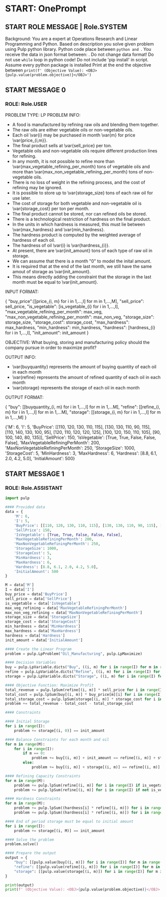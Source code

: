 # START: OnePrompt 
## START ROLE MESSAGE | Role.SYSTEM 
Background: You are a expert at Operations Research and Linear Programming and Python. Based on description you solve given problem using Pulp python library. Python code place between ```python and ```. You receive the data in json format between: <DATA></DATA>. Do not change data format! Do not use `while` loop in python code! Do not include 'pip install' in script. Assume every python package is installed Print at the end the objective between <OBJ></OBJ> `print(f' (Objective Value): <OBJ>{pulp.value(problem.objective)}</OBJ>')`  
## START MESSAGE 0 
### ROLE: Role.USER
<DESCRIPTION>
PROBLEM TYPE: LP
PROBLEM INFO:

- A food is manufactured by refining raw oils and blending them together. 
- The raw oils are either vegetable oils or non-vegetable oils. 
- Each oil \var{i} may be purchased in month \var{m} for price \var{price_{i,m}}.
- The final product sells at \var{sell_price} per ton.
- Vegetable oils and non-vegetable oils require different production lines for refining. 
- In any month, it is not possible to refine more than \var{max_vegetable_refining_per_month} tons of vegetable oils and more than \var{max_non_vegetable_refining_per_month} tons of non-vegetable oils. 
- There is no loss of weight in the refining process, and the cost of refining may be ignored.
- It is possible to store up to \var{storage_size} tons of each raw oil for use later. 
- The cost of storage for both vegetable and non-vegetable oil is \var{storage_cost} per ton per month.
- The final product cannot be stored, nor can refined oils be stored.
- There is a technological restriction of hardness on the final product. 
- In the units in which hardness is measured, this must lie between \var{max_hardness} and \var{min_hardness}.
- The hardness product is computed by the weighted average of hardness of each oil.
- The hardness of oil \var{i} is \var{hardness_{i}}.
- At present, there are \var{init_amount} tons of each type of raw oil in storage. 
- We can assume that there is a month "0" to model the inital amount.
- It is required that at the end of the last month, we still have the same amout of storage as \var{init_amount}.
- This means directly adding the constraint that the storage in the last month must be equal to \var{init_amount}.


INPUT FORMAT:

{
    "buy_price":[[price_{i, m} for i in 1,...,I] for m in 1,...,M],
    "sell_price": sell_price,
    "is_vegetable": [is_vegetable_{i} for i in 1,...,I],
    "max_vegetable_refining_per_month": max_veg,
    "max_non_vegetable_refining_per_month": max_non_veg,
    "storage_size": storage_size,
    "storage_cost": storage_cost,
    "max_hardness": max_hardness,
    "min_hardness": min_hardness,
    "hardness": [hardness_{i} for i in 1,...,I],
    "init_amount": init_amount
}


OBJECTIVE: What buying, storing and manufacturing policy should the company pursue in order to maximize profit?

OUTPUT INFO: 

- \var{buyquantity} represents the amount of buying quantity of each oil in each month
- \var{refine} represents the amount of refined quantity of each oil in each month
- \var{storage} represents the storage of each oil in each month
 
OUTPUT FORMAT: 

{
    "buy": [[buyquantity_{i, m} for i in 1,...,I] for m in 1,...M],
    "refine": [[refine_{i, m} for i in 1,...,I] for m in 1,...M],
    "storage": [[storage_{i, m} for i in 1,...,I] for m in 1,...,M]
} 

</DESCRIPTION>
<DATA>
{'M': 6, 'I': 5, 'BuyPrice': [[110, 120, 130, 110, 115], [130, 130, 110, 90, 115], [110, 140, 130, 100, 95], [120, 110, 120, 120, 125], [100, 120, 150, 110, 105], [90, 100, 140, 80, 135]], 'SellPrice': 150, 'IsVegetable': [True, True, False, False, False], 'MaxVegetableRefiningPerMonth': 200, 'MaxNonVegetableRefiningPerMonth': 250, 'StorageSize': 1000, 'StorageCost': 5, 'MinHardness': 3, 'MaxHardness': 6, 'Hardness': [8.8, 6.1, 2.0, 4.2, 5.0], 'InitialAmount': 500}</DATA>


## START MESSAGE 1 
### ROLE: Role.ASSISTANT
```python
import pulp

#### Provided data
data = {
    'M': 6,
    'I': 5,
    'BuyPrice': [[110, 120, 130, 110, 115], [130, 130, 110, 90, 115], [110, 140, 130, 100, 95], [120, 110, 120, 120, 125], [100, 120, 150, 110, 105], [90, 100, 140, 80, 135]],
    'SellPrice': 150,
    'IsVegetable': [True, True, False, False, False],
    'MaxVegetableRefiningPerMonth': 200,
    'MaxNonVegetableRefiningPerMonth': 250,
    'StorageSize': 1000,
    'StorageCost': 5,
    'MinHardness': 3,
    'MaxHardness': 6,
    'Hardness': [8.8, 6.1, 2.0, 4.2, 5.0],
    'InitialAmount': 500
}

M = data['M']
I = data['I']
buy_price = data['BuyPrice']
sell_price = data['SellPrice']
is_vegetable = data['IsVegetable']
max_veg_refining = data['MaxVegetableRefiningPerMonth']
max_non_veg_refining = data['MaxNonVegetableRefiningPerMonth']
storage_size = data['StorageSize']
storage_cost = data['StorageCost']
min_hardness = data['MinHardness']
max_hardness = data['MaxHardness']
hardness = data['Hardness']
init_amount = data['InitialAmount']

#### Create the Linear Program
problem = pulp.LpProblem("Oil_Manufacturing", pulp.LpMaximize)

#### Decision Variables
buy = pulp.LpVariable.dicts("Buy", ((i, m) for i in range(I) for m in range(M)), lowBound=0, cat='Continuous')
refine = pulp.LpVariable.dicts("Refine", ((i, m) for i in range(I) for m in range(M)), lowBound=0, cat='Continuous')
storage = pulp.LpVariable.dicts("Storage", ((i, m) for i in range(I) for m in range(M+1)), lowBound=0, upBound=storage_size, cat='Continuous')

#### Objective Function: Maximize Profit
total_revenue = pulp.lpSum(refine[(i, m)] * sell_price for i in range(I) for m in range(M))
total_cost = pulp.lpSum(buy[(i, m)] * buy_price[m][i] for i in range(I) for m in range(M))
total_storage_cost = pulp.lpSum(storage[(i, m)] * storage_cost for i in range(I) for m in range(M))
problem += total_revenue - total_cost - total_storage_cost

#### Constraints

#### Initial Storage
for i in range(I):
    problem += storage[(i, 0)] == init_amount

#### Balance Constraints for each month and oil
for m in range(M):
    for i in range(I):
        if m == 0:
            problem += buy[(i, m)] + init_amount == refine[(i, m)] + storage[(i, m+1)]
        else:
            problem += buy[(i, m)] + storage[(i, m)] == refine[(i, m)] + storage[(i, m+1)]

#### Refining Capacity Constraints
for m in range(M):
    problem += pulp.lpSum(refine[(i, m)] for i in range(I) if is_vegetable[i]) <= max_veg_refining
    problem += pulp.lpSum(refine[(i, m)] for i in range(I) if not is_vegetable[i]) <= max_non_veg_refining

#### Hardness Constraints
for m in range(M):
    problem += pulp.lpSum((hardness[i] * refine[(i, m)]) for i in range(I)) <= max_hardness * pulp.lpSum(refine[(i, m)] for i in range(I))
    problem += pulp.lpSum((hardness[i] * refine[(i, m)]) for i in range(I)) >= min_hardness * pulp.lpSum(refine[(i, m)] for i in range(I))

#### End of period storage must be equal to initial amount
for i in range(I):
    problem += storage[(i, M)] == init_amount

#### Solve the problem
problem.solve()

#### Prepare the output
output = {
    "buy": [[pulp.value(buy[(i, m)]) for i in range(I)] for m in range(M)],
    "refine": [[pulp.value(refine[(i, m)]) for i in range(I)] for m in range(M)],
    "storage": [[pulp.value(storage[(i, m)]) for i in range(I)] for m in range(M+1)]
}

print(output)
print(f' (Objective Value): <OBJ>{pulp.value(problem.objective)}</OBJ>')
```

